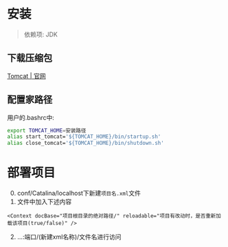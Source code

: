 # 安装

> 依赖项: JDK

## 下载压缩包
[Tomcat | 官网](http://tomcat.apache.org/)

## 配置家路径

用户的.bashrc中:
```bash
export TOMCAT_HOME=安装路径
alias start_tomcat='${TOMCAT_HOME}/bin/startup.sh'
alias close_tomcat='${TOMCAT_HOME}/bin/shutdown.sh'
```

# 部署项目

0. conf/Catalina/localhost下新建`项目名.xml`文件
0. 文件中加入下述内容
```
<Context docBase="项目根目录的绝对路径/" reloadable="项目有改动时，是否重新加载该项目(true/false)" />
```
2. ...:端口/(新建xml名称)/文件名进行访问 
